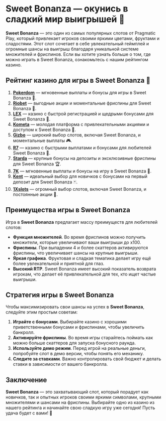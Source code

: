 # Sweet Bonanza — окунись в сладкий мир выигрышей 🎰

**Sweet Bonanza** — это один из самых популярных слотов от Pragmatic Play, который привлекает игроков своими яркими цветами, фруктами и сладостями. Этот слот сочетает в себе увлекательный геймплей и огромные шансы на выигрыш благодаря уникальной системе множителей и фриспинов. Если вы хотите узнать больше о том, где можно играть в Sweet Bonanza, ознакомьтесь с нашим рейтингом казино.

## Рейтинг казино для игры в Sweet Bonanza 🎯

1. **[Pokerdom](https://brandplay.link/4k77v2yx)** — мгновенные выплаты и бонусы для игры в Sweet Bonanza 🎲.
2. **[Riobet](https://brandplay.link/7xBLTPyj)** — выгодные акции и моментальные фриспины для Sweet Bonanza 🎁.
3. **[LEX](https://brandplay.link/zW4hdDFV)** — казино с быстрой регистрацией и щедрыми бонусами для Sweet Bonanza 💸.
4. **[Kometa](https://brandplay.link/8ZymQJV8)** — молодая платформа с привлекательными акциями и доступом к Sweet Bonanza 🌟.
5. **[Gizbo](https://brandplay.link/bprXw4YV)** — широкий выбор слотов, включая Sweet Bonanza, и моментальные выплаты 🎮.
6. **[R7](https://brandplay.link/bMd3Yjsw)** — казино с быстрыми выплатами и бонусами для любителей Sweet Bonanza 🎰.
7. **[Starda](https://brandplay.link/fB7xwRFL)** — крупные бонусы на депозиты и эксклюзивные фриспины для Sweet Bonanza 🏆.
8. **[7K](https://brandplay.link/BvQyFShp)** — мгновенные выплаты и бонусы на игру в Sweet Bonanza 🎉.
9. **[Kent](https://brandplay.link/Fv2WP3js)** — идеальный выбор для новичков с бонусами на первый депозит для Sweet Bonanza 🃏.
10. **[1Xslots](https://brandplay.link/hSB1khtr)** — огромный выбор слотов, включая Sweet Bonanza, и постоянные акции 🎰.

## Преимущества игры в Sweet Bonanza

Игра в **Sweet Bonanza** предлагает массу преимуществ для любителей слотов:

- **Функция множителей**. Во время фриспинов можно получить множители, которые увеличивают ваши выигрыши до x100.
- **Фриспины**. При выпадении 4 и более скаттеров активируются фриспины, что увеличивает шансы на крупные выигрыши.
- **Яркая графика**. Фруктовая и сладкая тематика делает игру ещё более увлекательной и приятной для глаз.
- **Высокий RTP**. Sweet Bonanza имеет высокий показатель возврата игрокам, что делает её привлекательной для тех, кто ищет частые выигрыши.

## Стратегия игры в Sweet Bonanza

Чтобы максимизировать свои шансы на успех в **Sweet Bonanza**, следуйте этим простым советам:

1. **Играйте с бонусами**. Выбирайте казино с хорошими приветственными бонусами и фриспинами, чтобы увеличить банкролл.
2. **Активируйте фриспины**. Во время игры старайтесь поймать как можно больше скаттеров для запуска бонусного раунда.
3. **Используйте демо режим**. Перед игрой на реальные деньги, попробуйте слот в демо версии, чтобы понять его механику.
4. **Следите за ставками**. Важно контролировать свой бюджет и делать ставки в зависимости от вашего банкролла.

## Заключение

**Sweet Bonanza** — это захватывающий слот, который порадует как новичков, так и опытных игроков своими яркими символами, крупными множителями и шансами на фриспины. Выбирайте одно из казино из нашего рейтинга и начинайте свою сладкую игру уже сегодня! Пусть удача будет с вами! 🎰
